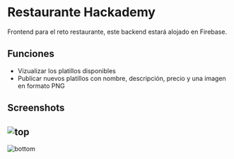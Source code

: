# Restaurante Hackademy

Frontend para el reto restaurante, este backend estará alojado en Firebase.

## Funciones

* Vizualizar los platillos disponibles
* Publicar nuevos platillos con nombre, descripción, precio y una imagen en formato PNG

## Screenshots 

![top](https://i.imgur.com/L6G6OfE.png)
-
![bottom](https://i.imgur.com/86EPmM5.png)

